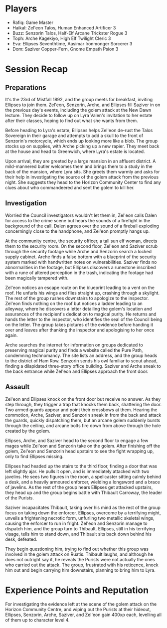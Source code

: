 # Players
- Rafiq: Game Master
- Haikal: Zel'eon Talos, Human Enhanced Artificer 3
- Buzz: Senzorin Talos, Half-Elf Arcane Trickster Rogue 3
- Toph: Arche Kagekiyo, High Elf Twilight Cleric 3
- Eva: Ellipses Seventhtime, Aasimar Ironmonger Sorcerer 3
- Dom: Saziver Copper-Fern, Gnome Empath Psion 3
# Session Recap
## Preparations
It's the 23rd of Mistfall 1892, and the group meets for breakfast, inviting Ellipses to join them. Zel'eon, Senzorin, Arche, and Ellipses fill Saziver in on the previous day's events, including the golem attack at the New Dawn lecture. They decide to follow up on Lyra Valen's invitation to her estate after their classes, hoping to find out what she wants from them.

Before heading to Lyra's estate, Ellipses helps Zel'eon de-rust the Talos Sovereign in their garage and attempts to add a skull to the front of Senzorin's motorcycle, which ends up looking more like a blob. The group stocks up on supplies, with Arche picking up a new rapier. They meet back at the house and head to Greenwich, where Lyra's estate is located.

Upon arrival, they are greeted by a large mansion in an affluent district. A mild-mannered butler welcomes them and brings them to a study in the back of the mansion, where Lyra sits. She greets them warmly and asks for their help in investigating the source of the golem attack from the previous night. She suggests they head to the Horizon Community Center to find any clues about who commandeered and sent the golem to kill her.
## Investigation
Worried the Council investigators wouldn't let them in, Zel'eon calls Dalen for access to the crime scene but hears the sounds of a firefight in the background of the call. Dalen agrees over the sound of a fireball exploding concerningly close to the handphone, and Zel'eon promptly hangs up. 

At the community centre, the security officer, a tall sun elf woman, directs them to the security room. On the second floor, Zel'eon and Saziver scrub through the security footage while Arche and Senzorin search a locked supply cabinet. Arche finds a false bottom with a blueprint of the security system marked with handwritten notes on vulnerabilities. Saziver finds no abnormalities in the footage, but Ellipses discovers a runestone inscribed with a rune of altered perception in the trash, indicating the footage had been magically tampered with.

Zel'eon notices an escape route on the blueprint leading to a vent on the roof. He unfurls his wings and flies straight up, crashing through a skylight. The rest of the group rushes downstairs to apologize to the inspector. Zel'eon finds nothing on the roof but notices a ladder leading to an alleyway, where he discovers a letter detailing the golem's location and assurances of the recipient's dedication to magical purity. He returns and hands the letter to the inspector, who identifies the seal of the Council being on the letter. The group takes pictures of the evidence before handing it over and leaves after thanking the inspector and apologising to her once again.

Arche searches the internet for information on groups dedicated to preserving magical purity and finds a website called the Pure Path, condemning technomancy. The site lists an address, and the group heads to the district of Ham Row. Senzorin sends his owl familiar to scout ahead, finding a dilapidated three-story office building. Saziver and Arche sneak to the back entrance while Zel'eon and Ellipses approach the front door.
## Assault
Zel'eon and Ellipses knock on the front door but receive no answer. As they step through, they trigger a trap that knocks them back, shattering the door. Two armed guards appear and point their crossbows at them. Hearing the commotion, Arche, Saziver, and Senzorin sneak in from the back and attack the guards, quickly dispatching them, but an arcane golem suddenly bursts through the ceiling, and arcane bolts fire down from above through the hole created by the golem. 

Ellipses, Arche, and Saziver head to the second floor to engage a few mages while Zel'eon and Senzorin take on the golem. After finishing off the golem, Zel'eon and Senzorin head upstairs to see the fight wrapping up, only to find Ellipses missing.

Ellipses had headed up the stairs to the third floor, finding a door that was left slightly ajar. He pulls it open, and is immediately attacked with two javelins. He sees two figures in the room, a spellcaster sitting calmly behind a desk, and a heavily armoured enforcer, wielding a longsword and a brace of javelins. As the rest of the group hears Ellipses get attacked upstairs, they head up and the group begins battle with Thibault Carroway, the leader of the Purists. 

Saziver incapacitates Thibault, taking over his mind as the rest of the group focus on taking down the enforcer. Ellipses, overcome by a terrifying might, unveils a frightening necrotic form, unfurling two metallic skeletal wings, causing the enforcer to run in fright. Zel'eon and Senzorin manage to dispatch him, and the group turn to Thibault. Ellipses, still in his terrifying visage, tells him to stand down, and Thibault sits back down behind his desk, defeated. 

They begin questioning him, trying to find out whether this group was involved in the golem attack on Ruatis. Thibault laughs, and although he does not outright say it, he reveals the Purists were not actually the ones who carried out the attack. The group, frustrated with his reticence, knock him out and begin carrying him downstairs, planning to bring him to Lyra.
# Experience Points and Reputation
For investigating the evidence left at the scene of the golem attack on the Horizon Community Centre, and wiping out the Purists at their hideout, Ellipses, Senzorin, Arche, Saziver, and Zel'eon gain 400xp each, levelling all of them up to character level 4.

